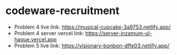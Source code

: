# codeware-recruitment

- Problem 4 live link: https://musical-cupcake-3a9753.netlify.app/
- Problem 4 server vercel link: https://server-inzamum-ul-haque.vercel.app
- Problem 5 live link: https://visionary-bonbon-dffe03.netlify.app/
